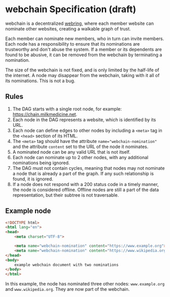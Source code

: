 # webchain Specification (draft)

webchain is a decentralized [webring](https://en.wikipedia.org/wiki/Webring),
where each member website can nominate other websites, creating a walkable graph
of trust.

Each member can nominate new members, who in turn can invite members. Each node
has a responsibility to ensure that its nominations are trustworthy and don't
abuse the system. If a member or its dependents are found to be abusive, it can
be removed from the webchain by terminating a nomination.

The size of the webchain is not fixed, and is only limited by the half-life of
the internet. A node may disappear from the webchain, taking with it all of its
nominations. This is not a bug.

## Rules

1. The DAG starts with a single root node, for example:
   https://chain.milkmedicine.net.
2. Each node in the DAG represents a website, which is identified by its URL.
3. Each node can define edges to other nodes by including a `<meta>` tag in the
   `<head>` section of its HTML.
4. The `<meta>` tag should have the attribute `name="webchain-nomination"` and
   the attribute `content` set to the URL of the node it nominates.
5. A nominated node can be any valid URL that is not itself.
6. Each node can nominate up to 2 other nodes, with any additional nominations
   being ignored.
7. The DAG must not contain cycles, meaning that nodes may not nominate a node
   that is already a part of the graph. If any such relationship is found, it is
   ignored.
8. If a node does not respond with a 200 status code in a timely manner, the
   node is considered offline. Offline nodes are still a part of the data
   representation, but their subtree is not traversable.

## Example node

```html
<!DOCTYPE html>
<html lang="en">
<head>
	<meta charset="UTF-8">

	<meta name="webchain-nomination" content="https://www.example.org">
	<meta name="webchain-nomination" content="https://www.wikipedia.org">
</head>
<body>
	example webchain document with two nominations
</body>
</html>
```

In this example, the node has nominated three other nodes: `www.example.org`
and `www.wikipedia.org`. They are now part of the webchain.
